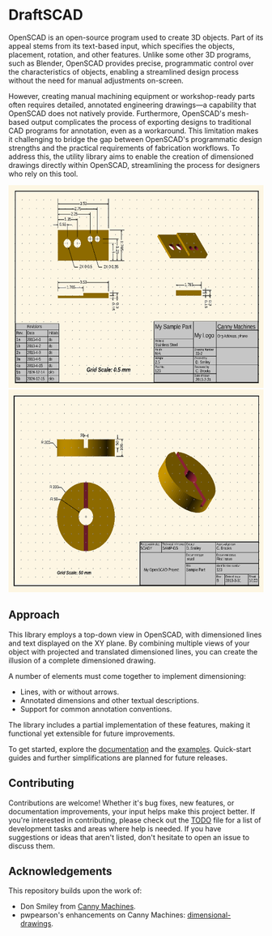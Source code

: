 # DraftSCAD

OpenSCAD is an open-source program used to create 3D objects. Part of its appeal stems from its text-based input, which specifies the objects, placement, rotation, and other features. Unlike some other 3D programs, such as Blender, OpenSCAD provides precise, programmatic control over the characteristics of objects, enabling a streamlined design process without the need for manual adjustments on-screen.

However, creating manual machining equipment or workshop-ready parts often requires detailed, annotated engineering drawings—a capability that OpenSCAD does not natively provide. Furthermore, OpenSCAD's mesh-based output complicates the process of exporting designs to traditional CAD programs for annotation, even as a workaround. This limitation makes it challenging to bridge the gap between OpenSCAD's programmatic design strengths and the practical requirements of fabrication workflows. To address this, the utility library aims to enable the creation of dimensioned drawings directly within OpenSCAD, streamlining the process for designers who rely on this tool.

<img src="images/example_CM.png" alt="Canny Machines Example" height="400"><img src="images/example_DS.png" alt="Don Smiley Example" height="400">

## Approach

This library employs a top-down view in OpenSCAD, with dimensioned lines and text displayed on the XY plane. By combining multiple views of your object with projected and translated dimensioned lines, you can create the illusion of a complete dimensioned drawing.

A number of elements must come together to implement dimensioning:

- Lines, with or without arrows.
- Annotated dimensions and other textual descriptions.
- Support for common annotation conventions.

The library includes a partial implementation of these features, making it functional yet extensible for future improvements.

To get started, explore the [documentation](docs/README.md) and the [examples](examples/README.md). Quick-start guides and further simplifications are planned for future releases.

## Contributing

Contributions are welcome! Whether it's bug fixes, new features, or documentation improvements, your input helps make this project better. If you're interested in contributing, please check out the [TODO](docs/TODO.md) file for a list of development tasks and areas where help is needed. If you have suggestions or ideas that aren't listed, don't hesitate to open an issue to discuss them.

## Acknowledgements

This repository builds upon the work of:

- Don Smiley from [Canny Machines](http://cannymachines.com/entries/9/openscad_dimensioned_drawings).
- pwpearson's enhancements on Canny Machines: [dimensional-drawings](https://github.com/pwpearson/dimensional-drawings).
